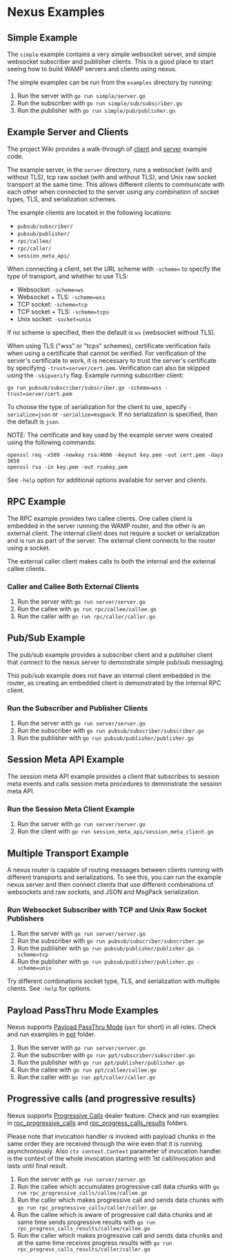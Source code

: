 # Nexus Examples

## Simple Example

The `simple` example contains a very simple websocket server, and simple websocket subscriber and publisher clients.
This is a good place to start seeing how to build WAMP servers and clients using nexus.

The simple examples can be run from the `examples` directory by running:

1. Run the server with `go run simple/server.go`
2. Run the subscriber with `go run simple/sub/subscriber.go`
3. Run the publisher with `go run simple/pub/publisher.go`

## Example Server and Clients

The project Wiki provides a walk-through of [client](https://github.com/gammazero/nexus/wiki/Client-Library) and
[server](https://github.com/gammazero/nexus/wiki/Router-Library) example code.

The example server, in the `server` directory, runs a websocket (with and without TLS), tcp raw socket
(with and without TLS), and Unix raw socket transport at the same time.  This allows different clients to
communicate with each other when connected to the server using any combination of socket types, TLS, and
serialization schemes.

The example clients are located in the following locations:

- `pubsub/subscriber/`
- `pubsub/publisher/`
- `rpc/callee/`
- `rpc/caller/`
- `session_meta_api/`

When connecting a client, set the URL scheme with `-scheme=` to specify the type of transport, and
whether to use TLS:

- Websocket: `-scheme=ws`
- Websocket + TLS: `-scheme=wss`
- TCP socket: `-scheme=tcp`
- TCP socket + TLS: `-scheme=tcps`
- Unix socket: `-socket=unix`

If no scheme is specified, then the default is `ws` (websocket without TLS).

When using TLS ("wss" or "tcps" schemes), certificate verification fails when using a certificate that cannot
be verified.  For verification of the server's certificate to work, it is necessary to trust the server's
certificate by specifying `-trust=server/cert.pem`.  Verification can also be skipped using the
`-skipverify` flag.  Example running subscriber client:

```
go run pubsub/subscriber/subscriber.go -scheme=wss -trust=server/cert.pem
```

To choose the type of serialization for the client to use, specify `-serialize=json` or `-serialize=msgpack`.
If no serialization is specified, then the default is `json`.

NOTE: The certificate and key used by the example server were created using the following commands:

```
openssl req -x509 -newkey rsa:4096 -keyout key.pem -out cert.pem -days 3650
openssl rsa -in key.pem -out rsakey.pem
```

See `-help` option for additional options available for server and clients.

## RPC Example

The RPC example provides two callee clients.  One callee client is embedded in the server running the WAMP
router, and the other is an external client.  The internal client does not require a socket or serialization
and is run as part of the server.  The external client connects to the router using a socket.

The external caller client makes calls to both the internal and the external callee clients.

### Caller and Callee Both External Clients

1. Run the server with `go run server/server.go`
2. Run the callee with `go run rpc/callee/callee.go`
3. Run the caller with `go run rpc/caller/caller.go`

## Pub/Sub Example

The pub/sub example provides a subscriber client and a publisher client that connect to the nexus server to
demonstrate simple pub/sub messaging.

This pub/sub example does not have an internal client embedded in the router, as creating an embedded client
is demonstrated by the internal RPC client.

### Run the Subscriber and Publisher Clients

1. Run the server with `go run server/server.go`
2. Run the subscriber with `go run pubsub/subscriber/subscriber.go`
3. Run the publisher with `go run pubsub/publisher/publisher.go`

## Session Meta API Example

The session meta API example provides a client that subscribes to session meta events and calls session meta
procedures to demonstrate the session meta API.

### Run the Session Meta Client Example

1. Run the server with `go run server/server.go`
2. Run the client with `go run session_meta_api/session_meta_client.go`

## Multiple Transport Example

A nexus router is capable of routing messages between clients running with different transports and
serializations.  To see this, you can run the example nexus server and then connect clients that use different
combinations of websockets and raw sockets, and JSON and MsgPack serialization.

### Run Websocket Subscriber with TCP and Unix Raw Socket Publishers

1. Run the server with `go run server/server.go`
2. Run the subscriber with `go run pubsub/subscriber/subscriber.go`
3. Run the publisher with `go run pubsub/publisher/publisher.go -scheme=tcp`
4. Run the publisher with `go run pubsub/publisher/publisher.go -scheme=unix`

Try different combinations socket type, TLS, and serialization with multiple clients.  See `-help` for options.

## Payload PassThru Mode Examples

Nexus supports [Payload PassThru Mode](https://wamp-proto.org/wamp_latest_ietf.html#name-payload-passthru-mode)
(`ppt` for short) in all roles. Check and run examples in [ppt](ppt) folder.

1. Run the server with `go run server/server.go`
2. Run the subscriber with `go run ppt/subscriber/subscriber.go`
3. Run the publisher with `go run ppt/publisher/publisher.go`
4. Run the callee with `go run ppt/callee/callee.go`
5. Run the caller with `go run ppt/caller/caller.go`

## Progressive calls (and progressive results)

Nexus supports [Progressive Calls](https://wamp-proto.org/wamp_latest_ietf.html#name-progressive-calls)
dealer feature. Check and run examples in [rpc_progressive_calls](./rpc_progressive_calls) and
[rpc_progress_calls_results](./rpc_progress_calls_results) folders.

Please note that invocation handler is invoked with payload chunks in the same order they are received through the wire
even that it is running asynchronously. Also `ctx context.Context` parameter of invocation handler is the context of
the whole invocation starting with 1st call/invocation and lasts until final result.

1. Run the server with `go run server/server.go`
2. Run the callee which accumulates progressive call data chunks with `go run rpc_progressive_calls/callee/callee.go`
3. Run the caller which makes progressive call and sends data chunks with `go run rpc_progressive_calls/caller/caller.go`
4. Run the callee which is aware of progressive call data chunks and at same time sends
   progressive results with `go run rpc_progress_calls_results/callee/callee.go`
5. Run the caller which makes progressive call and sends data chunks and at the same time
   receives progress results with `go run rpc_progress_calls_results/caller/caller.go`
